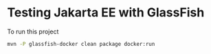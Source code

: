 # Testing Jakarta EE with GlassFish

To run this project

```bash
mvn -P glassfish-docker clean package docker:run
``` 
